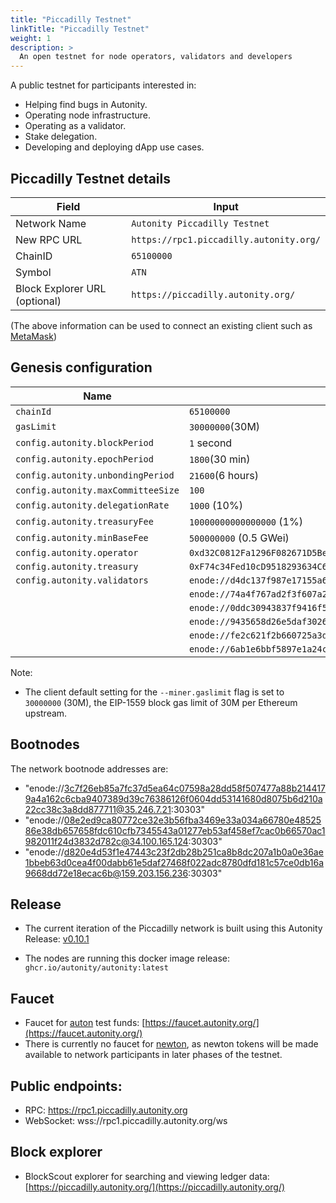 ```yaml
---
title: "Piccadilly Testnet"
linkTitle: "Piccadilly Testnet"
weight: 1
description: >
  An open testnet for node operators, validators and developers
---
```


A public testnet for participants interested in:

- Helping find bugs in Autonity.
- Operating node infrastructure.
- Operating as a validator.
- Stake delegation.
- Developing and deploying dApp use cases.

## Piccadilly Testnet details

|**Field**|**Input**|
|------|----------|
|Network Name|`Autonity Piccadilly Testnet`|
|New RPC URL|`https://rpc1.piccadilly.autonity.org/`|
|ChainID |`65100000`|
|Symbol|`ATN`|
|Block Explorer URL (optional)|`https://piccadilly.autonity.org/`|

(The above information can be used to connect an existing client such as [MetaMask](https://metamask.zendesk.com/hc/en-us/articles/360043227612-How-to-add-a-custom-network-RPC))

## Genesis configuration

| Name                               | Piccadilly                    |
| ---------------------------------- | ----------------------------- |
| `chainId`                          | `65100000`                    |
| `gasLimit`                         | `30000000`(30M)               |
| `config.autonity.blockPeriod`      | `1` second                    |
| `config.autonity.epochPeriod`      | `1800`(30 min)                |
| `config.autonity.unbondingPeriod`  | `21600`(6 hours)              |
| `config.autonity.maxCommitteeSize` | `100`                         |
| `config.autonity.delegationRate`   | `1000` (10%)                  |
| `config.autonity.treasuryFee`      | `10000000000000000` (1%)      |
| `config.autonity.minBaseFee`       | `500000000` (0.5 GWei)        |
| `config.autonity.operator`         | `0xd32C0812Fa1296F082671D5Be4CbB6bEeedC2397` |
| `config.autonity.treasury`         | `0xF74c34Fed10cD9518293634C6f7C12638a808Ad5` |
| `config.autonity.validators`       | `enode://d4dc137f987e17155a69b31e566494c16edafd228912483cc519a48ce85864781faccc38141cc0eb1df8cdb28b9b3ccd10e1c298bac78ac43bbe5804021c1152@34.142.71.5:30303` |
|  | `enode://74a4f767ad2f3f607a2db06732b44e6c61a68cae1959b331c18aea6256aae16bded31ba40dd85dcc4d719baaeb29f918726d19fa51b5d8174b27da0d7593e19b@34.142.33.89:30303` |
|  | `enode://0ddc30943837f9416f563063ed5d409aca37780b8b8f939ef9f4b7901b9eb94c09d7ba2af27f70b33d76e74403d00021c13ebc4943ad46bc1e5051689cd862b8@35.234.131.29:30303` |
|  | `enode://9435658d26e5daf30261648504560f6375b24cdf0e4403613d44ebc4020489cc67ac82ababe7928d63d9f113c67b946845d18db935abe3d241e665114fc75e94@35.177.73.222:30303` |
|  | `enode://fe2c621f2b660725a3d529b3eefd780e90bb86e9eb4b7136c0b00a7365260a478b9b8941f1a65c6d4d77bff1b2e22eb6d781f5cc86401d60b373c6d4155c189a@3.10.195.56:30304` |
|  | `enode://6ab1e6bbf5897e1a24ccf8d8718615ec972ffd54d99c3e46f4517d5602e8bf7110e2e5e2c2e584795e45e2e842172de044b4df165a7082133c6697b632da8282@18.168.88.205:30305` |

Note:

- The client default setting for the `--miner.gaslimit` flag is set to `30000000` (30M), the EIP-1559 block gas limit of 30M per Ethereum upstream.


## Bootnodes

The network bootnode addresses are:

- "enode://3c7f26eb85a7fc37d5ea64c07598a28dd58f507477a88b2144179a4a162c6cba9407389d39c76386126f0604dd53141680d8075b6d210a22cc38c3a8dd877711@35.246.7.21:30303"
- "enode://08e2ed9ca80772ce32e3b56fba3469e33a034a66780e4852586e38db657658fdc610cfb7345543a01277eb53af458ef7cac0b66570ac1982011f24d3832d782c@34.100.165.124:30303"
- "enode://d820e4d53f1e47443c23f2db28b251ca8b8dc207a1b0a0e36ae1bbeb63d0cea4f00dabb61e5daf27468f022adc8780dfd181c57ce0db16a9668dd72e18ecac6b@159.203.156.236:30303"

## Release

- The current iteration of the Piccadilly network is built using this Autonity Release: [v0.10.1](https://github.com/autonity/autonity/releases/tag/v0.10.1)

- The nodes are running this docker image release: `ghcr.io/autonity/autonity:latest`

## Faucet

- Faucet for [auton](/concepts/protocol-assets/auton) test funds: [https://faucet.autonity.org/](https://faucet.autonity.org/)
- There is currently no faucet for [newton](/concepts/protocol-assets/newton), as newton tokens will be made available to network participants in later phases of the testnet.

## Public endpoints:

- RPC: https://rpc1.piccadilly.autonity.org
- WebSocket: wss://rpc1.piccadilly.autonity.org/ws

## Block explorer

- BlockScout explorer for searching and viewing ledger data: [https://piccadilly.autonity.org/](https://piccadilly.autonity.org/)
